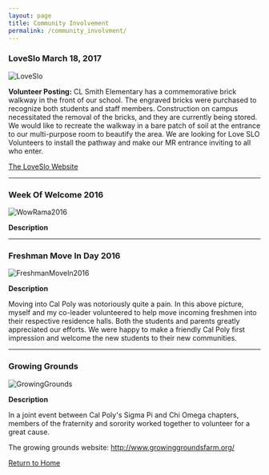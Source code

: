 ```yaml
---
layout: page
title: Community Involvement
permalink: /community_involvment/
---
```


### LoveSlo March 18, 2017

![LoveSlo](https://jonscott20.github.io/Files/Images/LoveSloCLSmithElementary.jpg)

**Volunteer Posting:** CL Smith Elementary has a commemorative brick walkway in the front of our school. The engraved bricks were purchased to recognize both students and staff members. Construction on campus necessitated the removal of the bricks, and they are currently being stored. We would like to recreate the walkway in a bare patch of soil at the entrance to our multi-purpose room to beautify the area. We are looking for Love SLO Volunteers to install the pathway and make our MR entrance inviting to all who enter. 

[The LoveSlo Website](http://loveslo.com/)

--------

### Week Of Welcome 2016
![WowRama2016](https://jonscott20.github.io/Files/Images/WowRama2016.jpg)

**Description**



---------

### Freshman Move In Day 2016
![FreshmanMoveIn2016](https://jonscott20.github.io/Files/Images/FreshmanMoveIn2016.jpg)

**Description**

Moving into Cal Poly was notoriously quite a pain. In this above picture, myself and my co-leader volunteered to help move incoming freshmen into their respective residence halls. Both the students and parents greatly appreciated our efforts. We were happy to make a friendly Cal Poly first impression and welcome the new students to their new communities.

--------


### Growing Grounds

![GrowingGrounds](https://jonscott20.github.io/Files/Images/GrowingGrounds.jpg)

**Description**

In a joint event between Cal Poly's Sigma Pi and Chi Omega chapters, members of the fraternity and sorority worked together to volunteer for a great cause.

The growing grounds website: <http://www.growinggroundsfarm.org/>


[Return to Home](https://jonscott20.github.io/)



